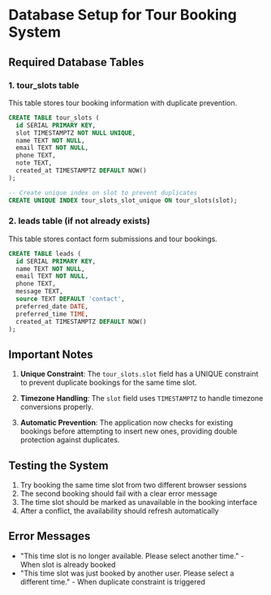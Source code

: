 # Database Setup for Tour Booking System

## Required Database Tables

### 1. tour_slots table
This table stores tour booking information with duplicate prevention.

```sql
CREATE TABLE tour_slots (
  id SERIAL PRIMARY KEY,
  slot TIMESTAMPTZ NOT NULL UNIQUE,
  name TEXT NOT NULL,
  email TEXT NOT NULL,
  phone TEXT,
  note TEXT,
  created_at TIMESTAMPTZ DEFAULT NOW()
);

-- Create unique index on slot to prevent duplicates
CREATE UNIQUE INDEX tour_slots_slot_unique ON tour_slots(slot);
```

### 2. leads table (if not already exists)
This table stores contact form submissions and tour bookings.

```sql
CREATE TABLE leads (
  id SERIAL PRIMARY KEY,
  name TEXT NOT NULL,
  email TEXT NOT NULL,
  phone TEXT,
  message TEXT,
  source TEXT DEFAULT 'contact',
  preferred_date DATE,
  preferred_time TIME,
  created_at TIMESTAMPTZ DEFAULT NOW()
);
```

## Important Notes

1. **Unique Constraint**: The `tour_slots.slot` field has a UNIQUE constraint to prevent duplicate bookings for the same time slot.

2. **Timezone Handling**: The `slot` field uses `TIMESTAMPTZ` to handle timezone conversions properly.

3. **Automatic Prevention**: The application now checks for existing bookings before attempting to insert new ones, providing double protection against duplicates.

## Testing the System

1. Try booking the same time slot from two different browser sessions
2. The second booking should fail with a clear error message
3. The time slot should be marked as unavailable in the booking interface
4. After a conflict, the availability should refresh automatically

## Error Messages

- "This time slot is no longer available. Please select another time." - When slot is already booked
- "This time slot was just booked by another user. Please select a different time." - When duplicate constraint is triggered
